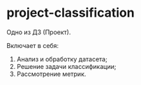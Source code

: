 # project-classification

Одно из ДЗ (Проект).

Включает в себя:
1. Анализ и обработку датасета;
2. Решение задачи классификации;
3. Рассмотрение метрик.
